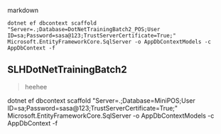markdown

```
dotnet ef dbcontext scaffold "Server=.;Database=DotNetTrainingBatch2_POS;User ID=sa;Password=sasa@123;TrustServerCertificate=True;" Microsoft.EntityFrameworkCore.SqlServer -o AppDbContextModels -c AppDbContext -f
```

## SLHDotNetTrainingBatch2

> heehee

dotnet ef dbcontext scaffold "Server=.;Database=MiniPOS;User ID=sa;Password=sasa@123;TrustServerCertificate=True;" Microsoft.EntityFrameworkCore.SqlServer -o AppDbContextModels -c AppDbContext -f
